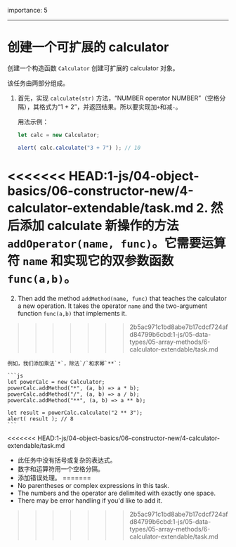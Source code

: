 importance: 5

---

# 创建一个可扩展的 calculator

创建一个构造函数 `Calculator` 创建可扩展的 calculator 对象。

该任务由两部分组成。

1. 首先，实现 `calculate(str)` 方法，“NUMBER operator NUMBER”（空格分隔），其格式为“1 + 2”，并返回结果。所以要实现加`+`和减`-`。

    用法示例：

    ```js
    let calc = new Calculator;

    alert( calc.calculate("3 + 7") ); // 10
    ```
<<<<<<< HEAD:1-js/04-object-basics/06-constructor-new/4-calculator-extendable/task.md
2. 然后添加 calculate 新操作的方法 `addOperator(name, func)`。它需要运算符 `name` 和实现它的双参数函数 `func(a,b)`。
=======
2. Then add the method `addMethod(name, func)` that teaches the calculator a new operation. It takes the operator `name` and the two-argument function `func(a,b)` that implements it.
>>>>>>> 2b5ac971c1bd8abe7b17cdcf724afd84799b6cbd:1-js/05-data-types/05-array-methods/6-calculator-extendable/task.md

    例如，我们添加乘法`*`，除法`/`和求幂`**`：

    ```js
    let powerCalc = new Calculator;
    powerCalc.addMethod("*", (a, b) => a * b);
    powerCalc.addMethod("/", (a, b) => a / b);
    powerCalc.addMethod("**", (a, b) => a ** b);

    let result = powerCalc.calculate("2 ** 3");
    alert( result ); // 8
    ```

<<<<<<< HEAD:1-js/04-object-basics/06-constructor-new/4-calculator-extendable/task.md
- 此任务中没有括号或复杂的表达式。
- 数字和运算符用一个空格分隔。
- 添加错误处理。
=======
- No parentheses or complex expressions in this task.
- The numbers and the operator are delimited with exactly one space.
- There may be error handling if you'd like to add it.
>>>>>>> 2b5ac971c1bd8abe7b17cdcf724afd84799b6cbd:1-js/05-data-types/05-array-methods/6-calculator-extendable/task.md
